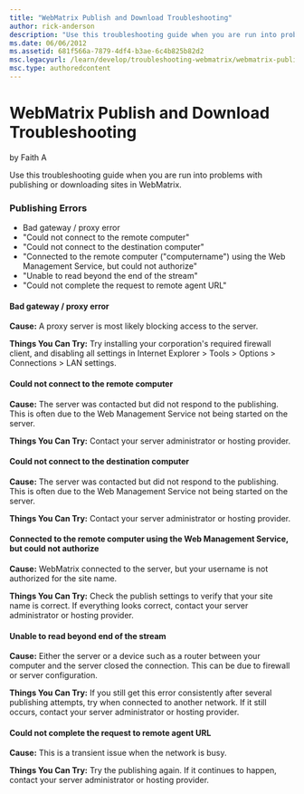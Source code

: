 ```yaml
---
title: "WebMatrix Publish and Download Troubleshooting"
author: rick-anderson
description: "Use this troubleshooting guide when you are run into problems with publishing or downloading sites in WebMatrix. Publishing Errors Bad gateway / proxy error..."
ms.date: 06/06/2012
ms.assetid: 681f566a-7879-4df4-b3ae-6c4b825b82d2
msc.legacyurl: /learn/develop/troubleshooting-webmatrix/webmatrix-publish-and-download-troubleshooting
msc.type: authoredcontent
---
```

WebMatrix Publish and Download Troubleshooting
====================
by Faith A

Use this troubleshooting guide when you are run into problems with publishing or downloading sites in WebMatrix.

### Publishing Errors

- Bad gateway / proxy error
- "Could not connect to the remote computer"
- "Could not connect to the destination computer"
- "Connected to the remote computer ("computername") using the Web Management Service, but could not authorize"
- "Unable to read beyond the end of the stream"
- "Could not complete the request to remote agent URL"

#### Bad gateway / proxy error

**Cause:** A proxy server is most likely blocking access to the server.

**Things You Can Try:** Try installing your corporation's required firewall client, and disabling all settings in Internet Explorer &gt; Tools &gt; Options &gt; Connections &gt; LAN settings.

<a id="P1"></a>

#### Could not connect to the remote computer

**Cause:** The server was contacted but did not respond to the publishing. This is often due to the Web Management Service not being started on the server.

**Things You Can Try:** Contact your server administrator or hosting provider.

#### Could not connect to the destination computer

**Cause:** The server was contacted but did not respond to the publishing. This is often due to the Web Management Service not being started on the server.

**Things You Can Try:** Contact your server administrator or hosting provider.

#### Connected to the remote computer using the Web Management Service, but could not authorize

**Cause:** WebMatrix connected to the server, but your username is not authorized for the site name.

**Things You Can Try:** Check the publish settings to verify that your site name is correct. If everything looks correct, contact your server administrator or hosting provider.

#### Unable to read beyond end of the stream

**Cause:** Either the server or a device such as a router between your computer and the server closed the connection. This can be due to firewall or server configuration.

**Things You Can Try:** If you still get this error consistently after several publishing attempts, try when connected to another network. If it still occurs, contact your server administrator or hosting provider.

#### Could not complete the request to remote agent URL

**Cause:** This is a transient issue when the network is busy.

**Things You Can Try:** Try the publishing again. If it continues to happen, contact your server administrator or hosting provider.
